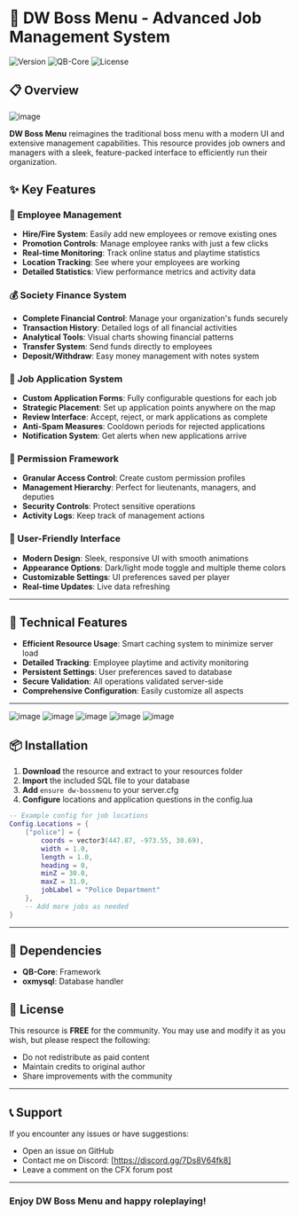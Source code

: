 # 🏢 DW Boss Menu - Advanced Job Management System

  
![Version](https://img.shields.io/badge/Version-1.1.0-blue)
![QB-Core](https://img.shields.io/badge/Framework-QB--Core-red)
![License](https://img.shields.io/badge/License-Free-brightgreen)

## 📋 Overview

![image](https://github.com/user-attachments/assets/6720ed2e-790c-408b-af4e-46072203378b)


**DW Boss Menu** reimagines the traditional boss menu with a modern UI and extensive management capabilities. This resource provides job owners and managers with a sleek, feature-packed interface to efficiently run their organization.
## ✨ Key Features

### 👥 Employee Management
- **Hire/Fire System**: Easily add new employees or remove existing ones
- **Promotion Controls**: Manage employee ranks with just a few clicks
- **Real-time Monitoring**: Track online status and playtime statistics
- **Location Tracking**: See where your employees are working
- **Detailed Statistics**: View performance metrics and activity data

### 💰 Society Finance System
- **Complete Financial Control**: Manage your organization's funds securely
- **Transaction History**: Detailed logs of all financial activities
- **Analytical Tools**: Visual charts showing financial patterns
- **Transfer System**: Send funds directly to employees
- **Deposit/Withdraw**: Easy money management with notes system

### 📝 Job Application System
- **Custom Application Forms**: Fully configurable questions for each job
- **Strategic Placement**: Set up application points anywhere on the map
- **Review Interface**: Accept, reject, or mark applications as complete
- **Anti-Spam Measures**: Cooldown periods for rejected applications
- **Notification System**: Get alerts when new applications arrive

### 🔐 Permission Framework
- **Granular Access Control**: Create custom permission profiles
- **Management Hierarchy**: Perfect for lieutenants, managers, and deputies
- **Security Controls**: Protect sensitive operations
- **Activity Logs**: Keep track of management actions

### 🎨 User-Friendly Interface
- **Modern Design**: Sleek, responsive UI with smooth animations
- **Appearance Options**: Dark/light mode toggle and multiple theme colors
- **Customizable Settings**: UI preferences saved per player
- **Real-time Updates**: Live data refreshing

---

## 🔧 Technical Features

- **Efficient Resource Usage**: Smart caching system to minimize server load
- **Detailed Tracking**: Employee playtime and activity monitoring
- **Persistent Settings**: User preferences saved to database
- **Secure Validation**: All operations validated server-side
- **Comprehensive Configuration**: Easily customize all aspects

---

![image](https://github.com/user-attachments/assets/4a4d28b0-83c5-41bf-b9e9-5535a981dda3)
![image](https://github.com/user-attachments/assets/7215bdbf-0c68-4ebb-aecb-1f9558c257a7)
![image](https://github.com/user-attachments/assets/6dc08a76-d70a-4a60-b341-eb63246c0270)
![image](https://github.com/user-attachments/assets/c934baab-dcec-4f76-8207-3c725a1a9382)
![image](https://github.com/user-attachments/assets/05bc554d-9f51-47d6-a4e7-3da2db48b1fb)






## 📦 Installation

1. **Download** the resource and extract to your resources folder
2. **Import** the included SQL file to your database
3. **Add** `ensure dw-bossmenu` to your server.cfg
4. **Configure** locations and application questions in the config.lua

```lua
-- Example config for job locations
Config.Locations = {
    ["police"] = {
        coords = vector3(447.87, -973.55, 30.69),
        width = 1.0,
        length = 1.0,
        heading = 0,
        minZ = 30.0,
        maxZ = 31.0,
        jobLabel = "Police Department"
    },
    -- Add more jobs as needed
}
```

---

## 🔗 Dependencies

- **QB-Core**: Framework
- **oxmysql**: Database handler



## 📝 License

This resource is **FREE** for the community. You may use and modify it as you wish, but please respect the following:

- Do not redistribute as paid content
- Maintain credits to original author
- Share improvements with the community

---

## 📞 Support

If you encounter any issues or have suggestions:

- Open an issue on GitHub
- Contact me on Discord: [https://discord.gg/7Ds8V64fk8]
- Leave a comment on the CFX forum post

---

  
### Enjoy DW Boss Menu and happy roleplaying!

